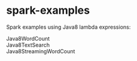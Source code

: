 spark-examples
==============

Spark examples using Java8 lambda expressions:

Java8WordCount  
Java8TextSearch  
Java8StreamingWordCount  

